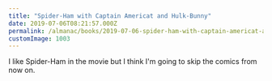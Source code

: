 ```yaml
---
title: "Spider-Ham with Captain Americat and Hulk-Bunny"
date: 2019-07-06T08:21:57.000Z
permalink: /almanac/books/2019-07-06-spider-ham-with-captain-americat-and-hulk-bunny/index.html
customImage: 1003
---
```


I like Spider-Ham in the movie but I think I'm going to skip the comics from now on.
